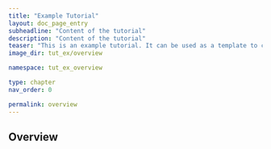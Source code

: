 ```yaml
---
title: "Example Tutorial"
layout: doc_page_entry
subheadline: "Content of the tutorial"
description: "Content of the tutorial"
teaser: "This is an example tutorial. It can be used as a template to create new tutorials.."
image_dir: tut_ex/overview

namespace: tut_ex_overview

type: chapter
nav_order: 0

permalink: overview
---
```

## Overview


